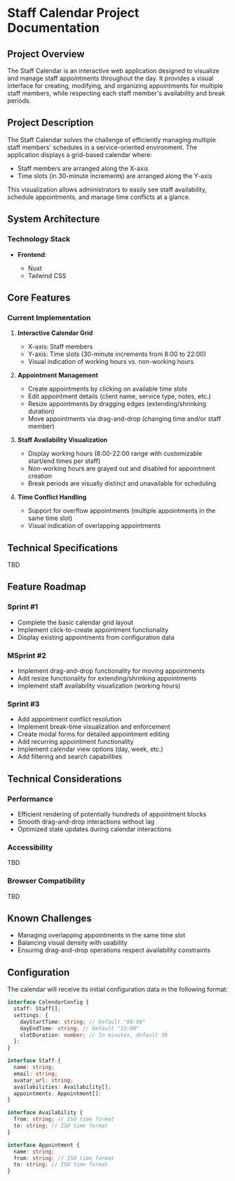 # Staff Calendar Project Documentation

## Project Overview

The Staff Calendar is an interactive web application designed to visualize and manage staff appointments throughout the
day. It provides a visual interface for creating, modifying, and organizing appointments for multiple staff members,
while respecting each staff member's availability and break periods.

## Project Description

The Staff Calendar solves the challenge of efficiently managing multiple staff members' schedules in a service-oriented
environment. The application displays a grid-based calendar where:

- Staff members are arranged along the X-axis
- Time slots (in 30-minute increments) are arranged along the Y-axis

This visualization allows administrators to easily see staff availability, schedule appointments, and manage time
conflicts at a glance.

## System Architecture

### Technology Stack

- **Frontend**:

  - Nuxt
  - Tailwind CSS

## Core Features

### Current Implementation

1. **Interactive Calendar Grid**

   - X-axis: Staff members
   - Y-axis: Time slots (30-minute increments from 8:00 to 22:00)
   - Visual indication of working hours vs. non-working hours

2. **Appointment Management**

   - Create appointments by clicking on available time slots
   - Edit appointment details (client name, service type, notes, etc.)
   - Resize appointments by dragging edges (extending/shrinking duration)
   - Move appointments via drag-and-drop (changing time and/or staff member)

3. **Staff Availability Visualization**

   - Display working hours (8:00-22:00 range with customizable start/end times per staff)
   - Non-working hours are grayed out and disabled for appointment creation
   - Break periods are visually distinct and unavailable for scheduling

4. **Time Conflict Handling**
   - Support for overflow appointments (multiple appointments in the same time slot)
   - Visual indication of overlapping appointments

## Technical Specifications

TBD

## Feature Roadmap

### Sprint #1

- Complete the basic calendar grid layout
- Implement click-to-create appointment functionality
- Display existing appointments from configuration data

### MSprint #2

- Implement drag-and-drop functionality for moving appointments
- Add resize functionality for extending/shrinking appointments
- Implement staff availability visualization (working hours)

### Sprint #3

- Add appointment conflict resolution
- Implement break-time visualization and enforcement
- Create modal forms for detailed appointment editing
- Add recurring appointment functionality
- Implement calendar view options (day, week, etc.)
- Add filtering and search capabilities

## Technical Considerations

### Performance

- Efficient rendering of potentially hundreds of appointment blocks
- Smooth drag-and-drop interactions without lag
- Optimized state updates during calendar interactions

### Accessibility

TBD

### Browser Compatibility

TBD

## Known Challenges

- Managing overlapping appointments in the same time slot
- Balancing visual density with usability
- Ensuring drag-and-drop operations respect availability constraints

## Configuration

The calendar will receive its initial configuration data in the following format:

```typescript
interface CalendarConfig {
  staff: Staff[];
  settings: {
    dayStartTime: string; // Default "08:00"
    dayEndTime: string; // Default "22:00"
    slotDuration: number; // In minutes, default 30
  };
}

interface Staff {
  name: string;
  email: string;
  avatar_url: string;
  availabilities: Availability[];
  appointments: Appointment[];
}

interface Availability {
  from: string; // ISO time format
  to: string; // ISO time format
}

interface Appointment {
  name: string;
  from: string; // ISO time format
  to: string; // ISO time format
}
```
